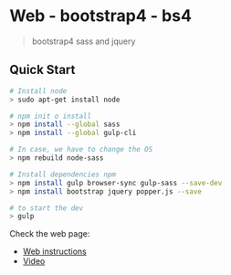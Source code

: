 # Web - bootstrap4 - bs4

> bootstrap4 sass and jquery

## Quick Start

```bash
# Install node
> sudo apt-get install node

# npm init o install
> npm install --global sass
> npm install --global gulp-cli

# In case, we have to change the OS
> npm rebuild node-sass

# Install dependencies npm
> npm install gulp browser-sync gulp-sass --save-dev
> npm install bootstrap jquery popper.js --save

# to start the dev
> gulp

```

Check the web page:

- [Web instructions](https://coursetro.com/posts/code/130/Learn-Bootstrap-4-Final-in-2018-with-our-Free-Crash-Course)
- [Video](https://www.youtube.com/watch?v=hnCmSXCZEpU&t=1242s)
